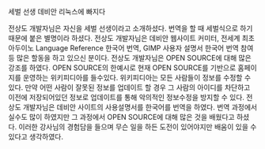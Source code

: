 세벌 선생 데비안 리눅스에 빠지다

전상도 개발자님은 자신을 세벌 선생이라고 소개하셨다. 번역을 할 때 세벌식으로 하기 때문에 붙은 별명이라 하셨다.
전상도 개발자님은 데비안 웹사이트 커미터, 전세계 최초 아두이노 Language Reference 한국어 번역,
GIMP 사용자 설명서 한국어 번역 참여 등 많은 할동을 하고 있으신 분이다. 
전상도 개발자님은 OPEN SOURCE에 대해 많은 강조를 하였다. 
OPEN SOURCE의 한예시로 현재 OPEN SOURCE를 기반으로 홈페이지를 운영하는 위키피디아를 들수있다. 
위키피디아는 모든 사람들이 정보를 수정할 수 있다. 만약 어떤 사람이 잘못된 정보를 업데이트 할 경우
그 사람의 아이디를 차단하고 이전에 저장되어있던 정보로 업데이트를 통해 악의적인 정보수정을 방지할 수 있다. 
전상도 개발자님은 데비안 사이트의 사용설명서를 한국어를 번역을 하였다. 번역 과정에서 실수도 많이 하였지만 
그 과정에서 OPEN SOURCE에 대해 많은 것을 배웠다고 하셨다. 
이러한 강사님의 경험담을 들으며 무슨 일을 하든 도전이 있어야지만 배움이 있을 수 있다고 생각하였다. 
